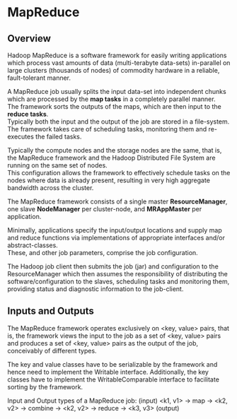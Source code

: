# MapReduce
## Overview
Hadoop MapReduce is a software framework for easily writing applications which process vast amounts of data (multi-terabyte data-sets) in-parallel on large clusters (thousands of nodes) of commodity hardware in a reliable, fault-tolerant manner.  

A MapReduce job usually splits the input data-set into independent chunks which are processed by the **map tasks** in a completely parallel manner.  
The framework sorts the outputs of the maps, which are then input to the **reduce tasks**.  
Typically both the input and the output of the job are stored in a file-system.  
The framework takes care of scheduling tasks, monitoring them and re-executes the failed tasks.

Typically the compute nodes and the storage nodes are the same, that is, the MapReduce framework and the Hadoop Distributed File System are running on the same set of nodes.  
This configuration allows the framework to effectively schedule tasks on the nodes where data is already present, resulting in very high aggregate bandwidth across the cluster.

The MapReduce framework consists of a single master **ResourceManager**, one slave **NodeManager** per cluster-node, and **MRAppMaster** per application.

Minimally, applications specify the input/output locations and supply map and reduce functions via implementations of appropriate interfaces and/or abstract-classes.  
These, and other job parameters, comprise the job configuration.

The Hadoop job client then submits the job (jar) and configuration to the ResourceManager which then assumes the responsibility of distributing the software/configuration to the slaves, scheduling tasks and monitoring them, providing status and diagnostic information to the job-client.

## Inputs and Outputs
The MapReduce framework operates exclusively on <key, value> pairs, that is, the framework views the input to the job as a set of <key, value> pairs and produces a set of <key, value> pairs as the output of the job, conceivably of different types.

The key and value classes have to be serializable by the framework and hence need to implement the Writable interface.
Additionally, the key classes have to implement the WritableComparable interface to facilitate sorting by the framework.

Input and Output types of a MapReduce job:
(input) <k1, v1> -> map -> <k2, v2> -> combine -> <k2, v2> -> reduce -> <k3, v3> (output)











